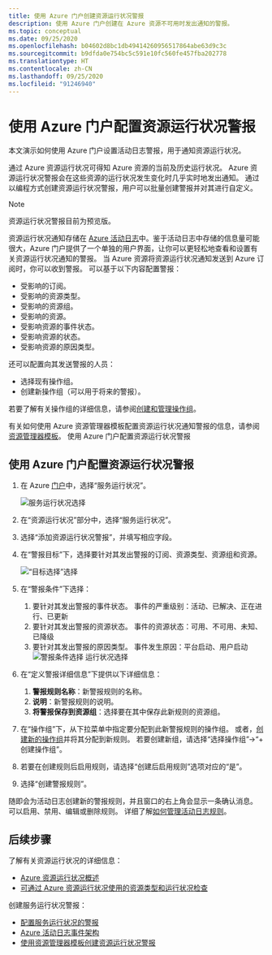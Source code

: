 ```yaml
---
title: 使用 Azure 门户创建资源运行状况警报
description: 使用 Azure 门户创建在 Azure 资源不可用时发出通知的警报。
ms.topic: conceptual
ms.date: 09/25/2020
ms.openlocfilehash: b04602d8bc1db49414260956517864abe63d9c3c
ms.sourcegitcommit: b9dfda0e754bc5c591e10fc560fe457fba202778
ms.translationtype: HT
ms.contentlocale: zh-CN
ms.lasthandoff: 09/25/2020
ms.locfileid: "91246940"
---
```

# <a name="configure-resource-health-alerts-using-azure-portal"></a>使用 Azure 门户配置资源运行状况警报

本文演示如何使用 Azure 门户设置活动日志警报，用于通知资源运行状况。

通过 Azure 资源运行状况可得知 Azure 资源的当前及历史运行状况。 Azure 资源运行状况警报会在这些资源的运行状况发生变化时几乎实时地发出通知。 通过以编程方式创建资源运行状况警报，用户可以批量创建警报并对其进行自定义。

> [!NOTE]
> 资源运行状况警报目前为预览版。

资源运行状况通知存储在 [Azure 活动日志](../azure-monitor/platform/platform-logs-overview.md)中。鉴于活动日志中存储的信息量可能很大，Azure 门户提供了一个单独的用户界面，让你可以更轻松地查看和设置有关资源运行状况通知的警报。
当 Azure 资源将资源运行状况通知发送到 Azure 订阅时，你可以收到警报。 可以基于以下内容配置警报：

* 受影响的订阅。
* 受影响的资源类型。
* 受影响的资源组。
* 受影响的资源。
* 受影响资源的事件状态。
* 受影响资源的状态。
* 受影响资源的原因类型。

还可以配置向其发送警报的人员：

* 选择现有操作组。
* 创建新操作组（可以用于将来的警报）。

若要了解有关操作组的详细信息，请参阅[创建和管理操作组](../azure-monitor/platform/action-groups.md)。

有关如何使用 Azure 资源管理器模板配置资源运行状况通知警报的信息，请参阅[资源管理器模板](./resource-health-alert-arm-template-guide.md)。
使用 Azure 门户配置资源运行状况警报

## <a name="resource-health-alert-using-azure-portal"></a>使用 Azure 门户配置资源运行状况警报

1. 在 Azure [门户](https://portal.azure.cn/)中，选择“服务运行状况”。

    ![服务运行状况选择](./media/resource-health-alert-monitor-guide/service-health-selection.png)
2. 在“资源运行状况”部分中，选择“服务运行状况”。
3. 选择“添加资源运行状况警报”，并填写相应字段。
4. 在“警报目标”下，选择要针对其发出警报的订阅、资源类型、资源组和资源。

    ![“目标选择”选择](./media/resource-health-alert-monitor-guide/alert-target.png)

5. 在“警报条件”下选择：
    1. 要针对其发出警报的事件状态。 事件的严重级别：活动、已解决、正在进行、已更新
    2. 要针对其发出警报的资源状态。 事件的资源状态：可用、不可用、未知、已降级
    3. 要针对其发出警报的原因类型。 事件发生原因：平台启动、用户启动![警报条件选择 运行状况选择](./media/resource-health-alert-monitor-guide/alert-condition.png)
6. 在“定义警报详细信息”下提供以下详细信息：
    1. **警报规则名称**：新警报规则的名称。
    2. **说明**：新警报规则的说明。
    3. **将警报保存到资源组**：选择要在其中保存此新规则的资源组。
7. 在“操作组”下，从下拉菜单中指定要分配到此新警报规则的操作组。 或者，[创建新的操作组](../azure-monitor/platform/action-groups.md)并将其分配到新规则。 若要创建新组，请选择“选择操作组”->“+ 创建操作组”。
8. 若要在创建规则后启用规则，请选择“创建后启用规则”选项对应的“是”。 
9. 选择“创建警报规则”。

随即会为活动日志创建新的警报规则，并且窗口的右上角会显示一条确认消息。
可以启用、禁用、编辑或删除规则。 详细了解[如何管理活动日志规则](../azure-monitor/platform/alerts-activity-log.md#view-and-manage-in-the-azure-portal)。

## <a name="next-steps"></a>后续步骤

了解有关资源运行状况的详细信息：

* [Azure 资源运行状况概述](Resource-health-overview.md)
* [可通过 Azure 资源运行状况使用的资源类型和运行状况检查](resource-health-checks-resource-types.md)

创建服务运行状况警报：

* [配置服务运行状况的警报](./alerts-activity-log-service-notifications-portal.md) 
* [Azure 活动日志事件架构](../azure-monitor/platform/activity-log-schema.md)
* [使用资源管理器模板创建资源运行状况警报](./resource-health-alert-arm-template-guide.md)

